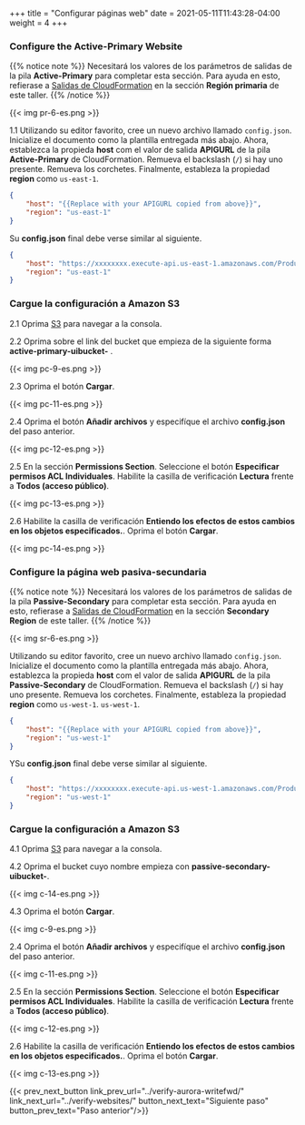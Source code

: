 +++
title = "Configurar páginas web"
date =  2021-05-11T11:43:28-04:00
weight = 4
+++

### Configure the Active-Primary Website

{{% notice note %}}
Necesitará los valores de los parámetros de salidas de la pila **Active-Primary** para completar esta sección.  Para ayuda en esto, refierase a [Salidas de CloudFormation](../prerequisites/cfn-outputs/) en la sección **Región primaria** de este taller.
{{% /notice %}}

{{< img pr-6-es.png >}}

1.1 Utilizando su editor favorito, cree un nuevo archivo llamado `config.json`. Inicialize el documento como la plantilla entregada más abajo. Ahora, establezca la propieda **host** com el valor de salida **APIGURL** de la pila **Active-Primary** de CloudFormation.  Remueva el backslash (`/`) si hay uno presente. Remueva los corchetes. Finalmente, estableza la propiedad **region** como `us-east-1`.

```json
{
    "host": "{{Replace with your APIGURL copied from above}}",
    "region": "us-east-1"
}
```

Su **config.json** final debe verse similar al siguiente.

```json
{
    "host": "https://xxxxxxxx.execute-api.us-east-1.amazonaws.com/Production",
    "region": "us-east-1"
}
```

### Cargue la configuración a Amazon S3

2.1 Oprima [S3](https://us-east-1.console.aws.amazon.com/s3/home?region=us-east-1#/) para navegar a la consola.

2.2 Oprima sobre el link del bucket que empieza de la siguiente forma **active-primary-uibucket-** .

{{< img pc-9-es.png >}}

2.3 Oprima el botón **Cargar**.

{{< img pc-11-es.png >}}

2.4 Oprima el botón **Añadir archivos** y especifíque el archivo **config.json** del paso anterior.

{{< img pc-12-es.png >}}

2.5 En la sección **Permissions Section**. Seleccione el botón **Especificar permisos ACL Individuales**.  Habilite la casilla de verificación **Lectura** frente a **Todos (acceso público)**.

{{< img pc-13-es.png >}}

2.6 Habilite la casilla de verificación **Entiendo los efectos de estos cambios en los objetos especificados.**.  Oprima el botón **Cargar**.

{{< img pc-14-es.png >}}

### Configure la página web pasiva-secundaria

{{% notice note %}}
Necesitará los valores de los parámetros de salidas de la pila **Passive-Secondary** para completar esta sección.  Para ayuda en esto, refierase a [Salidas de CloudFormation](../prerequisites/cfn-outputs/) en la sección **Secondary Region** de este taller.
{{% /notice %}}

{{< img sr-6-es.png >}}

Utilizando su editor favorito, cree un nuevo archivo llamado `config.json`. Inicialize el documento como la plantilla entregada más abajo. Ahora, establezca la propieda **host** com el valor de salida **APIGURL** de la pila **Passive-Secondary** de CloudFormation.  Remueva el backslash (`/`) si hay uno presente. Remueva los corchetes. Finalmente, estableza la propiedad **region** como `us-west-1`. `us-west-1`.

```json
{
    "host": "{{Replace with your APIGURL copied from above}}",
    "region": "us-west-1"
}
```

YSu **config.json** final debe verse similar al siguiente.

```json
{
    "host": "https://xxxxxxxx.execute-api.us-west-1.amazonaws.com/Production",
    "region": "us-west-1"
}
```

### Cargue la configuración a Amazon S3

4.1 Oprima [S3](https://us-east-1.console.aws.amazon.com/s3/home?region=us-east-1#/) para navegar a la consola.

4.2 Oprima el bucket cuyo nombre empieza con **passive-secondary-uibucket-**.  

{{< img c-14-es.png >}}

4.3 Oprima el botón **Cargar**.

{{< img c-9-es.png >}}

2.4 Oprima el botón **Añadir archivos** y especifíque el archivo **config.json** del paso anterior.

{{< img c-11-es.png >}}

2.5 En la sección **Permissions Section**. Seleccione el botón **Especificar permisos ACL Individuales**.  Habilite la casilla de verificación **Lectura** frente a **Todos (acceso público)**.

{{< img c-12-es.png >}}

2.6 Habilite la casilla de verificación **Entiendo los efectos de estos cambios en los objetos especificados.**.  Oprima el botón **Cargar**.

{{< img c-13-es.png >}}

{{< prev_next_button link_prev_url="../verify-aurora-writefwd/" link_next_url="../verify-websites/" button_next_text="Siguiente paso" button_prev_text="Paso anterior"/>}}